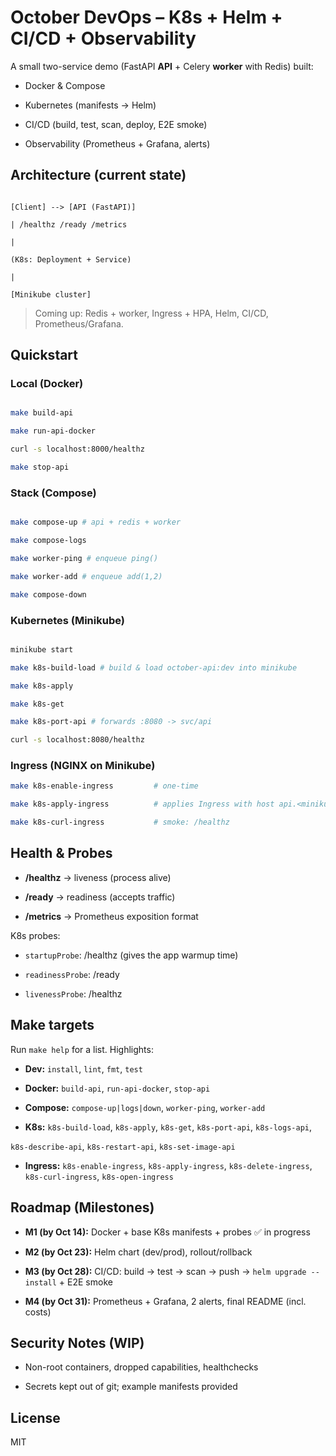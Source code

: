 # October DevOps – K8s + Helm + CI/CD + Observability

A small two-service demo (FastAPI **API** + Celery **worker** with Redis) built:

- Docker & Compose

- Kubernetes (manifests → Helm)

- CI/CD (build, test, scan, deploy, E2E smoke)

- Observability (Prometheus + Grafana, alerts)

## Architecture (current state)

```

[Client] --> [API (FastAPI)]

| /healthz /ready /metrics

|

(K8s: Deployment + Service)

|

[Minikube cluster]

```

> Coming up: Redis + worker, Ingress + HPA, Helm, CI/CD, Prometheus/Grafana.

## Quickstart

### Local (Docker)

```bash

make build-api

make run-api-docker

curl -s localhost:8000/healthz

make stop-api

```

### Stack (Compose)

```bash

make compose-up # api + redis + worker

make compose-logs

make worker-ping # enqueue ping()

make worker-add # enqueue add(1,2)

make compose-down

```

### Kubernetes (Minikube)

```bash

minikube start

make k8s-build-load # build & load october-api:dev into minikube

make k8s-apply

make k8s-get

make k8s-port-api # forwards :8080 -> svc/api

curl -s localhost:8080/healthz

```

### Ingress (NGINX on Minikube)

```bash
make k8s-enable-ingress         # one-time

make k8s-apply-ingress          # applies Ingress with host api.<minikube-ip>.nip.io

make k8s-curl-ingress           # smoke: /healthz
```

## Health & Probes

- **/healthz** → liveness (process alive)

- **/ready** → readiness (accepts traffic)

- **/metrics** → Prometheus exposition format

K8s probes:

- `startupProbe`: /healthz (gives the app warmup time)

- `readinessProbe`: /ready

- `livenessProbe`: /healthz

## Make targets

Run `make help` for a list. Highlights:

- **Dev:** `install`, `lint`, `fmt`, `test`

- **Docker:** `build-api`, `run-api-docker`, `stop-api`

- **Compose:** `compose-up|logs|down`, `worker-ping`, `worker-add`

- **K8s:** `k8s-build-load`, `k8s-apply`, `k8s-get`, `k8s-port-api`, `k8s-logs-api`,

`k8s-describe-api`, `k8s-restart-api`, `k8s-set-image-api`

- **Ingress:** `k8s-enable-ingress`, `k8s-apply-ingress`, `k8s-delete-ingress`, `k8s-curl-ingress`, `k8s-open-ingress`

## Roadmap (Milestones)

- **M1 (by Oct 14):** Docker + base K8s manifests + probes ✅ in progress

- **M2 (by Oct 23):** Helm chart (dev/prod), rollout/rollback

- **M3 (by Oct 28):** CI/CD: build → test → scan → push → `helm upgrade --install` + E2E smoke

- **M4 (by Oct 31):** Prometheus + Grafana, 2 alerts, final README (incl. costs)

## Security Notes (WIP)

- Non-root containers, dropped capabilities, healthchecks

- Secrets kept out of git; example manifests provided

## License

MIT

```

```
